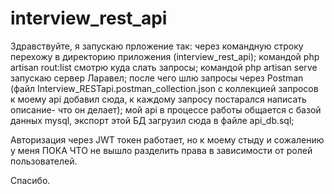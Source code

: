 # interview_rest_api
 Здравствуйте, 
 я запускаю прложение так:
 через командную строку перехожу в директорию приложения (interview_rest_api);
 командой php artisan rout:list смотрю куда слать запросы;
 командой php artisan serve запускаю сервер Ларавел;
 после чего шлю запросы через Postman (файл Interview_RESTapi.postman_collection.json с коллекцией запросов к моему api добавил сюда, к каждому запросу постарался написать описание- что он делает);
 мой api в процессе работы общается с базой данных mysql, экспорт этой БД загрузил сюда в файле api_db.sql;

 Авторизация через JWT токен работает, но к моему стыду и сожалению у меня ПОКА ЧТО не вышло разделить права в зависимости от ролей пользователей.

 Спасибо.
